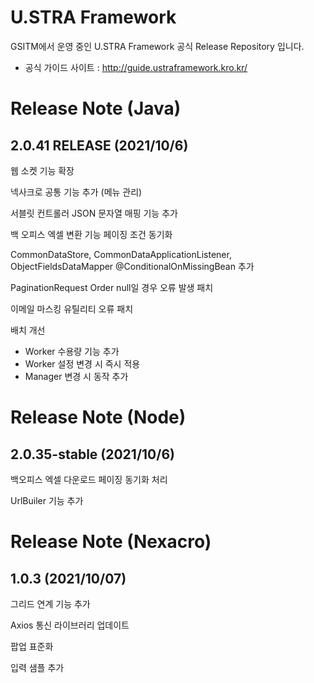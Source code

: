 # U.STRA Framework
GSITM에서 운영 중인 U.STRA Framework 공식 Release Repository 입니다.
- 공식 가이드 사이트 : http://guide.ustraframework.kro.kr/

# Release Note (Java)

## 2.0.41 RELEASE (**2021/10/6**)

웹 소켓 기능 확장

넥사크로 공통 기능 추가 (메뉴 관리)

서블릿 컨트롤러 JSON 문자열 매핑 기능 추가

백 오피스 엑셀 변환 기능 페이징 조건 동기화

CommonDataStore, CommonDataApplicationListener, ObjectFieldsDataMapper
@ConditionalOnMissingBean 추가

PaginationRequest Order null일 경우 오류 발생 패치

이메일 마스킹 유틸리티 오류 패치

배치 개선

- Worker 수용량 기능 추가
- Worker 설정 변경 시 즉시 적용
- Manager 변경 시 동작 추가


# Release Note (Node)

## 2.0.35-stable (2021/10/6)

백오피스 엑셀 다운로드 페이징 동기화 처리

UrlBuiler 기능 추가


# Release Note (Nexacro)
## 1.0.3 (2021/10/07)

그리드 연계 기능 추가

Axios 통신 라이브러리 업데이트

팝업 표준화

입력 샘플 추가

<!--
**ustraframework/ustraframework** is a ✨ _special_ ✨ repository because its `README.md` (this file) appears on your GitHub profile.

Here are some ideas to get you started:

- 🔭 I’m currently working on ...
- 🌱 I’m currently learning ...
- 👯 I’m looking to collaborate on ...
- 🤔 I’m looking for help with ...
- 💬 Ask me about ...
- 📫 How to reach me: ...
- 😄 Pronouns: ...
- ⚡ Fun fact: ...
-->
